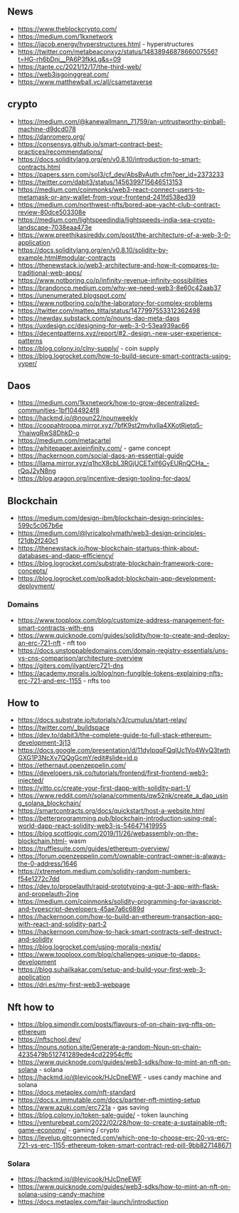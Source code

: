 ## News
* https://www.theblockcrypto.com/
* https://medium.com/1kxnetwork
* https://jacob.energy/hyperstructures.html - hyperstructures
* https://twitter.com/metabeaconxyz/status/1483894687866007556?t=HG-rh6bDni__PA6P3fkkLg&s=09
* https://tante.cc/2021/12/17/the-third-web/
* https://web3isgoinggreat.com/
* https://www.matthewball.vc/all/csametaverse

## crypto 
* https://medium.com/@kanewallmann_71759/an-untrustworthy-pinball-machine-d9dcd078
* https://danromero.org/
* https://consensys.github.io/smart-contract-best-practices/recommendations/
* https://docs.soliditylang.org/en/v0.8.10/introduction-to-smart-contracts.html
* https://papers.ssrn.com/sol3/cf_dev/AbsByAuth.cfm?per_id=2373233
* https://twitter.com/dabit3/status/1456399715646513153
* https://medium.com/coinmonks/web3-react-connect-users-to-metamask-or-any-wallet-from-your-frontend-241fd538ed39
* https://medium.com/northwest-nfts/bored-ape-yacht-club-contract-review-80dce503308e
* https://medium.com/lightspeedindia/lightspeeds-india-sea-crypto-landscape-7038eaa473e
* https://www.preethikasireddy.com/post/the-architecture-of-a-web-3-0-application
* https://docs.soliditylang.org/en/v0.8.10/solidity-by-example.html#modular-contracts
* https://thenewstack.io/web3-architecture-and-how-it-compares-to-traditional-web-apps/
* https://www.notboring.co/p/infinity-revenue-infinity-possibilities
* https://brandoncp.medium.com/why-we-need-web3-8e60c42aab37
* https://unenumerated.blogspot.com/
* https://www.notboring.co/p/the-laboratory-for-complex-problems
* https://twitter.com/matteo_titta/status/1477997553312362498
* https://newday.substack.com/p/nouns-dao-meta-daos
* https://uxdesign.cc/designing-for-web-3-0-53ea939ac66
* https://decentpatterns.xyz/report/#2.-design.-new-user-experience-patterns
* https://blog.colony.io/clny-supply/ - coin supply
* https://blog.logrocket.com/how-to-build-secure-smart-contracts-using-vyper/ 


## Daos
* https://medium.com/1kxnetwork/how-to-grow-decentralized-communities-1bf1044924f8
* https://hackmd.io/@noun22/nounweekly
* https://coopahtroopa.mirror.xyz/7bfK9st2mvhxlla4XKotRjetq5-YhaiwqRwS8DhkD-o
* https://medium.com/metacartel
* https://whitepaper.axieinfinity.com/ - game concept
* https://hackernoon.com/social-daos-an-essential-guide
* https://llama.mirror.xyz/q1hcX8cbL3RGjUCETxlf6GyEURnQCHa_-rQqJ2yN8ng
* https://blog.aragon.org/incentive-design-tooling-for-daos/

## Blockchain
* https://medium.com/design-ibm/blockchain-design-principles-599c5c067b6e
* https://medium.com/@lyricalpolymath/web3-design-principles-f21db2f240c1
* https://thenewstack.io/how-blockchain-startups-think-about-databases-and-dapp-efficiency/
* https://blog.logrocket.com/substrate-blockchain-framework-core-concepts/
* https://blog.logrocket.com/polkadot-blockchain-app-development-deployment/ 

### Domains
* https://www.tooploox.com/blog/customize-address-management-for-smart-contracts-with-ens
* https://www.quicknode.com/guides/solidity/how-to-create-and-deploy-an-erc-721-nft - nft too
* https://docs.unstoppabledomains.com/domain-registry-essentials/uns-vs-cns-comparison/architecture-overview
* https://giters.com/ilyapt/erc721-dns
* https://academy.moralis.io/blog/non-fungible-tokens-explaining-nfts-erc-721-and-erc-1155 - nfts too


## How to 
* https://docs.substrate.io/tutorials/v3/cumulus/start-relay/
* https://twitter.com/_buildspace
* https://dev.to/dabit3/the-complete-guide-to-full-stack-ethereum-development-3j13
* https://docs.google.com/presentation/d/11dyIpqqFQqlUc1Vo4WvQ3twthGXG1P3NcXv7QQgGcmY/edit#slide=id.p
* https://ethernaut.openzeppelin.com/
* https://developers.rsk.co/tutorials/frontend/first-frontend-web3-injected/
* https://vitto.cc/create-your-first-dapp-with-solidity-part-1/
* https://www.reddit.com/r/solana/comments/qw52nk/create_a_dao_using_solana_blockchain/
* https://smartcontracts.org/docs/quickstart/host-a-website.html
* https://betterprogramming.pub/blockchain-introduction-using-real-world-dapp-react-solidity-web3-js-546471419955
* https://blog.scottlogic.com/2019/11/26/webassembly-on-the-blockchain.html- wasm
* https://trufflesuite.com/guides/ethereum-overview/
* https://forum.openzeppelin.com/t/ownable-contract-owner-is-always-the-0-address/1646
* https://xtremetom.medium.com/solidity-random-numbers-f54e1272c7dd
* https://dev.to/propelauth/rapid-prototyping-a-gpt-3-app-with-flask-and-propelauth-2jne
* https://medium.com/coinmonks/solidity-programming-for-javascript-and-typescript-developers-45ae7a6c689d 
* https://hackernoon.com/how-to-build-an-ethereum-transaction-app-with-react-and-solidity-part-2
* https://hackernoon.com/how-to-hack-smart-contracts-self-destruct-and-solidity
* https://blog.logrocket.com/using-moralis-nextjs/
* https://www.tooploox.com/blog/challenges-unique-to-dapps-development
* https://blog.suhailkakar.com/setup-and-build-your-first-web-3-application
* https://dri.es/my-first-web3-webpage

## Nft how to
* https://blog.simondlr.com/posts/flavours-of-on-chain-svg-nfts-on-ethereum
* https://nftschool.dev/
* https://nouns.notion.site/Generate-a-random-Noun-on-chain-4235479b512741289ede4cd22954cffc
* https://www.quicknode.com/guides/web3-sdks/how-to-mint-an-nft-on-solana - solana
* https://hackmd.io/@levicook/HJcDneEWF - uses candy machine and solana
* https://docs.metaplex.com/nft-standard 
* https://docs.x.immutable.com/docs/partner-nft-minting-setup
* https://www.azuki.com/erc721a - gas saving 
* https://blog.colony.io/token-sale-guide/ - token launching
* https://venturebeat.com/2022/02/28/how-to-create-a-sustainable-nft-game-economy/ - gaming / crypto
* https://levelup.gitconnected.com/which-one-to-choose-erc-20-vs-erc-721-vs-erc-1155-ethereum-token-smart-contract-red-pill-9bb827148671

### Solara
* https://hackmd.io/@levicook/HJcDneEWF
* https://www.quicknode.com/guides/web3-sdks/how-to-mint-an-nft-on-solana-using-candy-machine
* https://docs.metaplex.com/fair-launch/introduction

